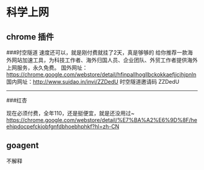 # 科学上网


## chrome 插件
###时空隧道
速度还可以，就是刚付费就挂了2天，真是够够的
给你推荐一款海外网站加速工具，为科技工作者、海外归国人员、企业团队、外贸工作者提供海外上网服务，永久免费。 
国外网址：https://chrome.google.com/webstore/detail/hfinpallhogllbckokkaefjjcjhjpnln
国内网址：http://www.suidao.in/invi/ZZDedU
时空隧道邀请码 ZZDedU

-----------


###红杏

现在必须付费，全年110，还是挺便宜，就是还没用过~
https://chrome.google.com/webstore/detail/%E7%BA%A2%E6%9D%8F/heehjpdocpefckjobfgnfdbhoebhphkf?hl=zh-CN

## goagent

不解释